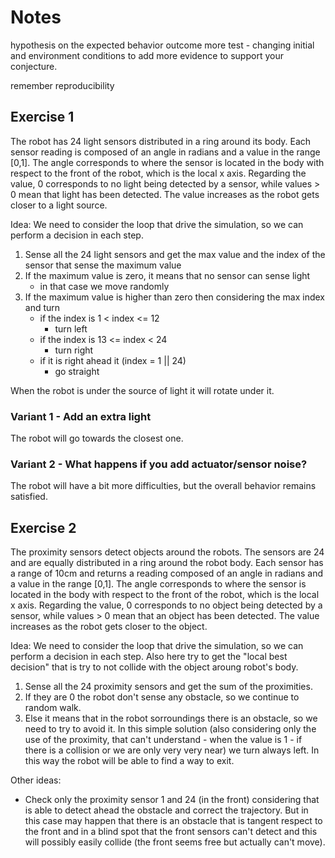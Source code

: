 # Notes

hypothesis on the expected behavior
outcome
more test - changing initial and environment conditions to add more evidence to support your conjecture.

remember reproducibility

## Exercise 1
The robot has 24 light sensors distributed in a ring around its body.
Each sensor reading is composed of an angle in radians and a value in the range [0,1]. The angle corresponds to where the sensor is located in the body with respect to the front of the robot, which is the local x axis. Regarding the value, 0 corresponds to no light being detected by a sensor, while values > 0 mean that light has been detected. The value increases as the robot gets closer to a light source.

Idea:
We need to consider the loop that drive the simulation, so we can perform a decision in each step.
1. Sense all the 24 light sensors and get the max value and the index of the sensor that sense the maximum value
2. If the maximum value is zero, it means that no sensor can sense light
    - in that case we move randomly
3. If the maximum value is higher than zero then considering the max index and turn
    - if the index is 1 < index <= 12
        - turn left
    - if the index is 13 <= index < 24
        - turn right
    - if it is right ahead it (index = 1 || 24)
        - go straight

When the robot is under the source of light it will rotate under it.

### Variant 1 - Add an extra light
The robot will go towards the closest one.

### Variant 2 - What happens if you add actuator/sensor noise?
The robot will have a bit more difficulties, but the overall behavior remains satisfied.



## Exercise 2
The proximity sensors detect objects around the robots. The sensors are 24 and are equally distributed in a ring around the robot body. Each sensor has a range of 10cm and returns a reading composed of an angle in radians and a value in the range [0,1]. The angle corresponds to where the sensor is located in the body with respect to the front of the robot, which is the local x axis. Regarding the value, 0 corresponds to no object being detected by a sensor, while values > 0 mean that an object has been detected. The value increases as the robot gets closer to the object.

Idea:
We need to consider the loop that drive the simulation, so we can perform a decision in each step.
Also here try to get the "local best decision" that is try to not collide with the object aroung robot's body.
1. Sense all the 24 proximity sensors and get the sum of the proximities.
2. If they are 0 the robot don't sense any obstacle, so we continue to random walk.
3. Else it means that in the robot sorroundings there is an obstacle, so we need to try to avoid it. In this simple solution (also considering only the use of the proximity, that can't understand - when the value is 1 - if there is a collision or we are only very very near) we turn always left. In this way the robot will be able to find a way to exit.

Other ideas:
- Check only the proximity sensor 1 and 24 (in the front) considering that is able to detect ahead the obstacle and correct the trajectory. But in this case may happen that there is an obstacle that is tangent respect to the front and in a blind spot that the front sensors can't detect and this will possibly easily collide (the front seems free but actually can't move).


